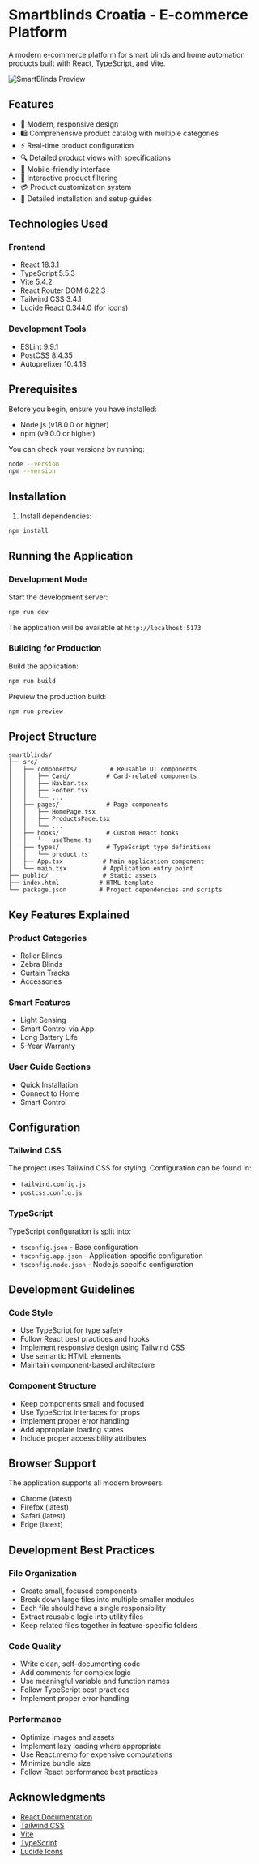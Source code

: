 # Smartblinds Croatia - E-commerce Platform

<!-- Deployment trigger: 2024-01-20 - Updated pricing display to show "per m²" for area-based products -->

A modern e-commerce platform for smart blinds and home automation products built with React, TypeScript, and Vite.

![SmartBlinds Preview](https://images.unsplash.com/photo-1513694203232-719a280e022f?ixlib=rb-1.2.1&auto=format&fit=crop&w=2000&q=80)

## Features

- 🎨 Modern, responsive design
- 🛍️ Comprehensive product catalog with multiple categories
- ⚡ Real-time product configuration
- 🔍 Detailed product views with specifications
- 📱 Mobile-friendly interface
- 🔄 Interactive product filtering
- 💳 Product customization system
- 📖 Detailed installation and setup guides

## Technologies Used

### Frontend
- React 18.3.1
- TypeScript 5.5.3
- Vite 5.4.2
- React Router DOM 6.22.3
- Tailwind CSS 3.4.1
- Lucide React 0.344.0 (for icons)

### Development Tools
- ESLint 9.9.1
- PostCSS 8.4.35
- Autoprefixer 10.4.18

## Prerequisites

Before you begin, ensure you have installed:

- Node.js (v18.0.0 or higher)
- npm (v9.0.0 or higher)

You can check your versions by running:
```bash
node --version
npm --version
```

## Installation

1. Install dependencies:
```bash
npm install
```

## Running the Application

### Development Mode

Start the development server:
```bash
npm run dev
```

The application will be available at `http://localhost:5173`

### Building for Production

Build the application:
```bash
npm run build
```

Preview the production build:
```bash
npm run preview
```

## Project Structure

```
smartblinds/
├── src/
│   ├── components/         # Reusable UI components
│   │   ├── Card/          # Card-related components
│   │   ├── Navbar.tsx
│   │   ├── Footer.tsx
│   │   └── ...
│   ├── pages/             # Page components
│   │   ├── HomePage.tsx
│   │   ├── ProductsPage.tsx
│   │   └── ...
│   ├── hooks/             # Custom React hooks
│   │   └── useTheme.ts
│   ├── types/             # TypeScript type definitions
│   │   └── product.ts
│   ├── App.tsx           # Main application component
│   └── main.tsx          # Application entry point
├── public/               # Static assets
├── index.html           # HTML template
└── package.json         # Project dependencies and scripts
```

## Key Features Explained

### Product Categories
- Roller Blinds
- Zebra Blinds
- Curtain Tracks
- Accessories

### Smart Features
- Light Sensing
- Smart Control via App
- Long Battery Life
- 5-Year Warranty

### User Guide Sections
- Quick Installation
- Connect to Home
- Smart Control

## Configuration

### Tailwind CSS

The project uses Tailwind CSS for styling. Configuration can be found in:
- `tailwind.config.js`
- `postcss.config.js`

### TypeScript

TypeScript configuration is split into:
- `tsconfig.json` - Base configuration
- `tsconfig.app.json` - Application-specific configuration
- `tsconfig.node.json` - Node.js specific configuration

## Development Guidelines

### Code Style
- Use TypeScript for type safety
- Follow React best practices and hooks
- Implement responsive design using Tailwind CSS
- Use semantic HTML elements
- Maintain component-based architecture

### Component Structure
- Keep components small and focused
- Use TypeScript interfaces for props
- Implement proper error handling
- Add appropriate loading states
- Include proper accessibility attributes

## Browser Support

The application supports all modern browsers:
- Chrome (latest)
- Firefox (latest)
- Safari (latest)
- Edge (latest)

## Development Best Practices

### File Organization
- Create small, focused components
- Break down large files into multiple smaller modules
- Each file should have a single responsibility
- Extract reusable logic into utility files
- Keep related files together in feature-specific folders

### Code Quality
- Write clean, self-documenting code
- Add comments for complex logic
- Use meaningful variable and function names
- Follow TypeScript best practices
- Implement proper error handling

### Performance
- Optimize images and assets
- Implement lazy loading where appropriate
- Use React.memo for expensive computations
- Minimize bundle size
- Follow React performance best practices

## Acknowledgments

- [React Documentation](https://reactjs.org/)
- [Tailwind CSS](https://tailwindcss.com/)
- [Vite](https://vitejs.dev/)
- [TypeScript](https://www.typescriptlang.org/)
- [Lucide Icons](https://lucide.dev/)